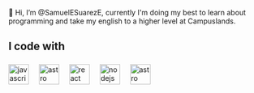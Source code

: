 👋 Hi, I’m @SamuelESuarezE, currently I'm doing my best to learn about programming and take my english to a higher level at Campuslands.

<h2 align="left">I code with</h2>

###

<div align="left">
  <img src="https://cdn.jsdelivr.net/gh/devicons/devicon/icons/javascript/javascript-original.svg" height="40" alt="javascript logo"  />
  <img width="12" />
  <img src="https://upload.wikimedia.org/wikipedia/commons/thumb/c/cf/Python_logo_51.svg/1200px-Python_logo_51.svg.png" height="40" alt="astro logo"  />
  <img width="12" />
  <img src="https://cdn.jsdelivr.net/gh/devicons/devicon/icons/react/react-original.svg" height="40" alt="react logo"  />
  <img width="12" />
  <img src="https://cdn.jsdelivr.net/gh/devicons/devicon/icons/nodejs/nodejs-original.svg" height="40" alt="nodejs logo"  />
  <img width="12" />
  <img src="https://astro-build.gallerycdn.vsassets.io/extensions/astro-build/astro-vscode/2.8.5/1711383296608/Microsoft.VisualStudio.Services.Icons.Default" height="40" alt="astro logo"  />
  <img width="12" />
</div>

###
